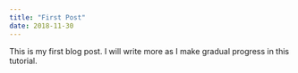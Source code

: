 ```yaml
---
title: "First Post"
date: 2018-11-30
---
```


This is my first blog post. I will write more as I make gradual progress in this tutorial.
